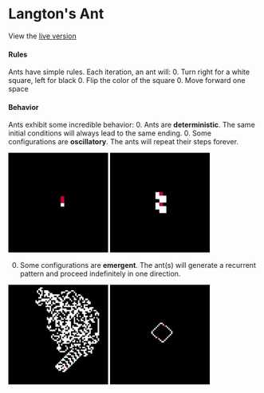 # Langton's Ant

View the [live version][live]

#### Rules

Ants have simple rules. Each iteration, an ant will:
  0. Turn right for a white square, left for black
  0. Flip the color of the square
  0. Move forward one space

#### Behavior

Ants exhibit some incredible behavior:
  0. Ants are **deterministic**. The same initial conditions will always lead to the same ending.
  0. Some configurations are **oscillatory**. The ants will repeat their steps forever.

  <img src="assets/oscillate1.gif" width="200"/>
  <img src="assets/oscillate2.gif" width="200"/>

  0. Some configurations are **emergent**. The ant(s) will generate a recurrent pattern and proceed indefinitely in one direction.

  <img src="assets/emerge1.gif" width="200"/>
  <img src="assets/emerge2.gif" width="200"/>

[live]: https://ryanrhall.github.io/langtons-ant/
